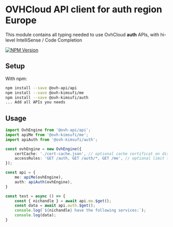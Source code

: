 # OVHCloud API client for **auth** region Europe

This module contains all typing needed to use OvhCloud **auth** APIs, with hi-level IntelliSense / Code Completion

[![NPM Version](https://img.shields.io/npm/v/@ovh-kimsufi/auth.svg?style=flat)](https://www.npmjs.org/package/@ovh-kimsufi/auth)

## Setup

With npm:

```bash
npm install --save @ovh-api/api
npm install --save @ovh-kimsufi/me
npm install --save @ovh-kimsufi/auth
... Add all APIs you needs
```

## Usage

```typescript
import OvhEngine from '@ovh-api/api';
import apiMe from '@ovh-kimsufi/me';
import apiAuth from '@ovh-kimsufi/auth';

const ovhEngine = new OvhEngine({ 
    certCache: './cert-cache.json', // optional cache certificat on disk.
    accessRules: 'GET /auth, GET /auth/*, GET /me', // optional limit the requested privileges.
});

const api = {
    me: apiMe(ovhEngine),
    auth: apiAuth(ovhEngine),
}

const test = async () => {
    const { nichandle } = await api.me.$get();
    const data = await api.auth.$get();
    console.log(`${nichandle} have the following services:`);
    console.log(data);
}
```
